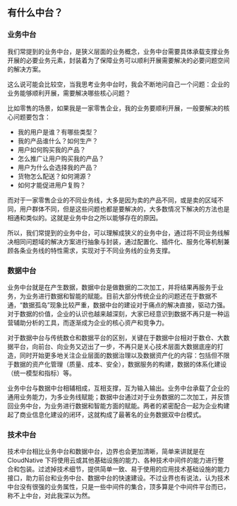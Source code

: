 ## 有什么中台？

### 业务中台

我们常提到的业务中台，是狭义层面的业务概念，业务中台需要具体承载支撑业务开展的必要业务元素，封装着为了保障业务可以顺利开展需要解决的必要问题空间的解决方案。

这么说可能会比较空，当我思考业务中台时，我会不断地问自己一个问题：企业的业务能够顺利开展，需要解决哪些核心问题？

比如零售的场景，如果我是一家零售企业，我的业务要顺利开展，一般要解决的核心问题要包含：

* 我的用户是谁？有哪些类型？
* 我的产品谁什么？如何生产？
* 用户如何购买我的产品？
* 怎么推广让用户购买我的产品？
* 用户为什么会选择我的产品？
* 货物怎么配送？如何溯源？
* 如何才能促进用户复购？

而对于一家零售企业的不同业务线，大多是因为卖的产品不同，或是卖的区域不同，用户群体不同，但是这些问题也都是要解决的，大多数情况下解决的方法也是相通和类似的。这就是业务中台之所以能够存在的原因。

所以，我们常提到的业务中台，可以理解成狭义的业务中台，通过将不同业务线解决相同问题域的解决方案进行抽象与封装，通过配置化、插件化、服务化等机制兼顾各条业务线的特性需求，实现对于不同业务线的业务支撑。

### 数据中台

业务中台就是在产生数据，数据中台是做数据的二次加工，并将结果再服务于业务，为业务进行数据和智能的赋能。目前大部分传统企业的问题还在于数据不通，“数据孤岛”现象比较严重，数据中台的建设对于痛点的解决直接，驱动力强。对于数据的价值，企业的认识也越来越深刻，大家已经意识到数据不再只是一种运营辅助分析的工具，而逐渐成为企业的核心资产和竞争力。

对于数据中台与传统数仓和数据平台的区别，关键在于数据中台相对于数仓、大数据平台，向前台、向业务又迈出了一步，不再只是关心技术层面大数据底座的打造，同时开始更多地关注企业层面的数据治理以及数据资产化的内容：包括但不限于数据的资产化管理（质量、成本、安全），数据服务的构建，数据的体系化建设（统一模型和指标）等。

业务中台与数据中台相辅相成，互相支撑，互为输入输出。业务中台承载了企业的通用业务能力，为多业务线赋能；数据中台通过对于业务数据的二次加工，并反馈回业务中台，为业务进行数据和智能方面的赋能。两者的紧密配合一起为企业构建起了商业信息化建设的闭环，这就构成了最著名的业务数据双中台模式。

### 技术中台

技术中台相比业务中台和数据中台，边界也会更加清晰，简单来讲就是在 CloudNative 下将使用云或其他基础设施的能力、各种技术中间件的能力进行整合和包装。过滤掉技术细节，提供简单一致、易于使用的应用技术基础设施的能力接口，助力前台和业务中台、数据中台的快速建设。不过业界也有说法，认为技术中台没有很强的业务属性，只是一些中间件的集合，顶多算是个中间件平台而已，称不上中台，对此我深以为然。

